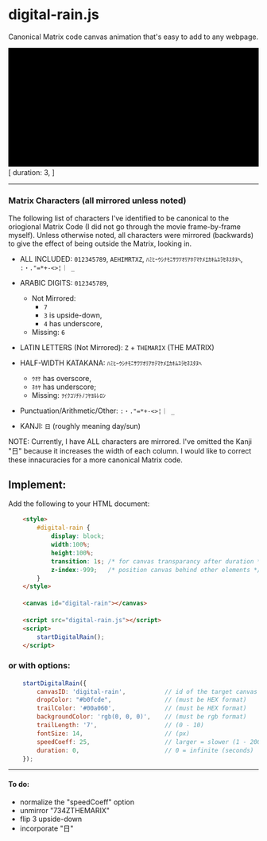 # digital-rain.js
Canonical Matrix code canvas animation that's easy to add to any webpage.

![Alt text](example.gif)
<br>[ duration: 3, ]

<hr>

### Matrix Characters (all mirrored unless noted)
The following list of characters I've identified to be canonical to the oriogional Matrix Code (I did not go through the movie frame-by-frame myself). Unless otherwise noted, all characters were mirrored (backwards) to give the effect of being outside the Matrix, looking in.

- ALL INCLUDED: `012345789`, `AEHIMRTXZ`, `ﾊﾐﾋｰｳｼﾅﾓﾆｻﾜﾂｵﾘｱﾎﾃﾏｹﾒｴｶｷﾑﾕﾗｾﾈｽﾀﾇﾍ`, `:・."=*+-<>¦｜ _ `

- ARABIC DIGITS: `012345789`, 
    - Not Mirrored: 
        - `7`
        - `3` is upside-down, 
        - `4` has underscore, 
    - Missing: `6`

- LATIN LETTERS (Not Mirrored): `Z` + `THEMARIX` (THE MATRIX)

- HALF-WIDTH KATAKANA: `ﾊﾐﾋｰｳｼﾅﾓﾆｻﾜﾂｵﾘｱﾎﾃﾏｹﾒｴｶｷﾑﾕﾗｾﾈｽﾀﾇﾍ`
    - `ｳｵｹ` has overscore, 
    - `ﾈﾎﾔ` has underscore;
    - Missing: `ｦｲｸｺｿﾁﾄﾉﾌﾔﾖﾙﾚﾛﾝ`

- Punctuation/Arithmetic/Other: `:・."=*+-<>¦｜ _`

- KANJI: `日` (roughly meaning day/sun)

NOTE: Currently, I have ALL characters are mirrored. I've omitted the Kanji "日" because it increases the width of each column. 
I would like to correct these innacuracies for a more canonical Matrix code.

## Implement:
Add the following to your HTML document:
```html
    <style>
        #digital-rain {
            display: block;
            width:100%;
            height:100%;
            transition: 1s; /* for canvas transparancy after duration */
            z-index:-999;   /* position canvas behind other elements */
        }
    </style>

    <canvas id="digital-rain"></canvas>

    <script src="digital-rain.js"></script>
    <script>
        startDigitalRain();
    </script>
```

### or with options:
```javascript      
    startDigitalRain({
        canvasID: 'digital-rain',           // id of the target canvas element
        dropColor: "#b0fcde",               // (must be HEX format)
        trailColor: '#00a060',              // (must be HEX format)
        backgroundColor: 'rgb(0, 0, 0)',    // (must be rgb format)
        trailLength: '7',                   // (0 - 10)
        fontSize: 14,                       // (px)
        speedCoeff: 25,                     // larger = slower (1 - 200)
        duration: 0,                        // 0 = infinite (seconds)
    });
```
<hr>

#### To do:
- normalize the "speedCoeff" option
- unmirror "734ZTHEMARIX"
- flip 3 upside-down
- incorporate "日"
